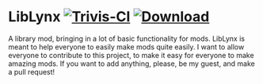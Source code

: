 # LibLynx [![Trivis-CI][travis]](https://travis-ci.org/LousyLynx/LibLynx) [![Download][bintray]](https://bintray.com/lousylynx/dev/LibLynx/_latestVersion)
A library mod, bringing in a lot of basic functionality for mods. LibLynx is meant to help everyone to easily make mods quite easily. I want to allow everyone to contribute to this project, to make it easy for everyone to make amazing mods. If you want to add anything, please, be my guest, and make a pull request!

 [travis]: https://travis-ci.org/LousyLynx/LibLynx.svg
 [bintray]: https://api.bintray.com/packages/lousylynx/dev/LibLynx/images/download.svg "Download"